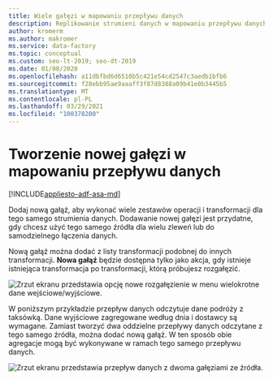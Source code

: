 ```yaml
---
title: Wiele gałęzi w mapowaniu przepływu danych
description: Replikowanie strumieni danych w mapowaniu przepływu danych z wieloma gałęziami
author: kromerm
ms.author: makromer
ms.service: data-factory
ms.topic: conceptual
ms.custom: seo-lt-2019; seo-dt-2019
ms.date: 01/08/2020
ms.openlocfilehash: a11dbfbd6d6510b5c421e54cd2547c3aedb1bfb6
ms.sourcegitcommit: f28ebb95ae9aaaff3f87d8388a09b41e0b3445b5
ms.translationtype: MT
ms.contentlocale: pl-PL
ms.lasthandoff: 03/29/2021
ms.locfileid: "100378200"
---
```

# <a name="creating-a-new-branch-in-mapping-data-flow"></a>Tworzenie nowej gałęzi w mapowaniu przepływu danych

[!INCLUDE[appliesto-adf-asa-md](includes/appliesto-adf-asa-md.md)]

Dodaj nową gałąź, aby wykonać wiele zestawów operacji i transformacji dla tego samego strumienia danych. Dodawanie nowej gałęzi jest przydatne, gdy chcesz użyć tego samego źródła dla wielu zleweń lub do samodzielnego łączenia danych.

Nową gałąź można dodać z listy transformacji podobnej do innych transformacji. **Nowa gałąź** będzie dostępna tylko jako akcja, gdy istnieje istniejąca transformacja po transformacji, którą próbujesz rozgałęzić.

![Zrzut ekranu przedstawia opcję nowe rozgałęzienie w menu wielokrotne dane wejściowe/wyjściowe.](media/data-flow/new-branch2.png "Dodawanie nowej gałęzi")

W poniższym przykładzie przepływ danych odczytuje dane podróży z taksówką. Dane wyjściowe zagregowane według dnia i dostawcy są wymagane. Zamiast tworzyć dwa oddzielne przepływy danych odczytane z tego samego źródła, można dodać nową gałąź. W ten sposób obie agregacje mogą być wykonywane w ramach tego samego przepływu danych. 

![Zrzut ekranu przedstawia przepływ danych z dwoma gałęziami ze źródła.](media/data-flow/new-branch.png "Dodawanie nowej gałęzi")
